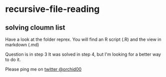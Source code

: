 # recursive-file-reading


## solving cloumn list
Have a look at the folder reprex.
You will find an R script (.R)
and the view in markdown (.md)

Question is in step 3
It was solved in step 4, but I'm looking for a better way to do it.

Please ping me on [twitter @orchid00](https://twitter.com/orchid00)


